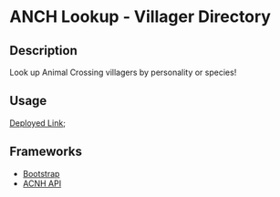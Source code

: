 # ANCH Lookup - Villager Directory

## Description

Look up Animal Crossing villagers by personality or species!

## Usage

[Deployed Link](https://ghall89.github.io/acnh-lookup/);

## Frameworks

* [Bootstrap](https://getbootstrap.com)
* [ACNH API](https://acnhapi.com)
